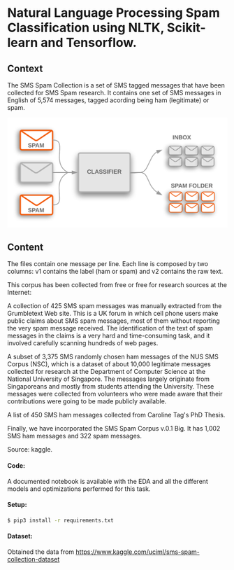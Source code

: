# Natural Language Processing Spam Classification using NLTK, Scikit-learn and Tensorflow.


## Context
The SMS Spam Collection is a set of SMS tagged messages that have been collected for SMS Spam research. It contains one set of SMS messages in English of 5,574 messages, tagged acording being ham (legitimate) or spam.

![Alt text](img/spam.png?raw=true "Illustration.")

## Content

The files contain one message per line. Each line is composed by two columns: v1 contains the label (ham or spam) and v2 contains the raw text.

This corpus has been collected from free or free for research sources at the Internet:

A collection of 425 SMS spam messages was manually extracted from the Grumbletext Web site. This is a UK forum in which cell phone users make public claims about SMS spam messages, most of them without reporting the very spam message received. The identification of the text of spam messages in the claims is a very hard and time-consuming task, and it involved carefully scanning hundreds of web pages. 

A subset of 3,375 SMS randomly chosen ham messages of the NUS SMS Corpus (NSC), which is a dataset of about 10,000 legitimate messages collected for research at the Department of Computer Science at the National University of Singapore. The messages largely originate from Singaporeans and mostly from students attending the University. These messages were collected from volunteers who were made aware that their contributions were going to be made publicly available. 

A list of 450 SMS ham messages collected from Caroline Tag's PhD Thesis.

Finally, we have incorporated the SMS Spam Corpus v.0.1 Big. It has 1,002 SMS ham messages and 322 spam messages.

Source: kaggle.

#### Code:
A documented notebook is available with the EDA and all the different models and optimizations perfermed for this task.


#### Setup:
```sh
$ pip3 install -r requirements.txt
```

#### Dataset:
Obtained the data from https://www.kaggle.com/uciml/sms-spam-collection-dataset